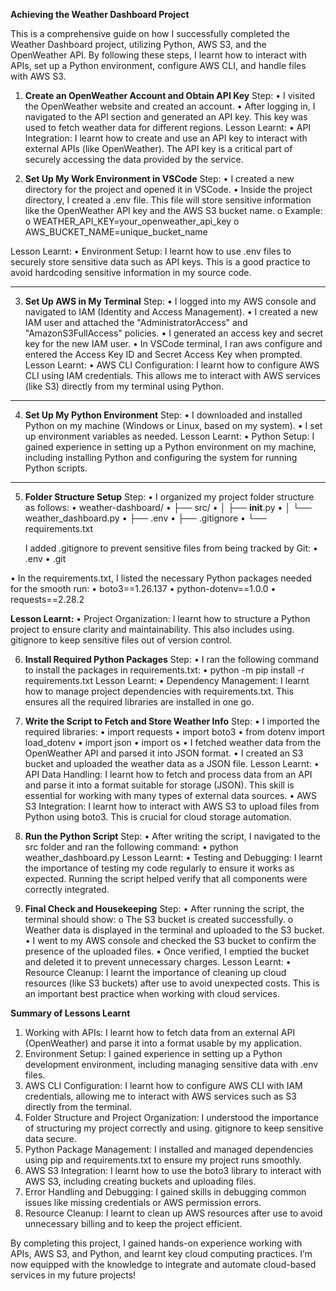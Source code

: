 **Achieving the Weather Dashboard Project**

This is a comprehensive guide on how I successfully completed the Weather Dashboard project, utilizing Python, AWS S3, and the OpenWeather API. By following these steps, I learnt how to interact with APIs, set up a Python environment, configure AWS CLI, and handle files with AWS S3.


1. **Create an OpenWeather Account and Obtain API Key**
Step:
•	I visited the OpenWeather website and created an account.
•	After logging in, I navigated to the API section and generated an API key. This key was used to fetch weather data for different regions.
Lesson Learnt:
•	API Integration: I learnt how to create and use an API key to interact with external APIs (like OpenWeather). The API key is a critical part of securely accessing the data provided by the service.



2. **Set Up My Work Environment in VSCode**
Step:
•	I created a new directory for the project and opened it in VSCode.
•	Inside the project directory, I created a .env file. This file will store sensitive information like the OpenWeather API key and the AWS S3 bucket name. 
o	Example: 
o	WEATHER_API_KEY=your_openweather_api_key
o	AWS_BUCKET_NAME=unique_bucket_name


Lesson Learnt:
•	Environment Setup: I learnt how to use .env files to securely store sensitive data such as API keys. This is a good practice to avoid hardcoding sensitive information in my source code.
________________________________________
3. **Set Up AWS in My Terminal**
Step:
•	I logged into my AWS console and navigated to IAM (Identity and Access Management).
•	I created a new IAM user and attached the "AdministratorAccess" and "AmazonS3FullAccess" policies.
•	I generated an access key and secret key for the new IAM user.
•	In VSCode terminal, I ran aws configure and entered the Access Key ID and Secret Access Key when prompted.
Lesson Learnt:
•	AWS CLI Configuration: I learnt how to configure AWS CLI using IAM credentials. This allows me to interact with AWS services (like S3) directly from my terminal using Python.
________________________________________

4. **Set Up My Python Environment**
Step:
•	I downloaded and installed Python on my machine (Windows or Linux, based on my system).
•	I set up environment variables as needed.
Lesson Learnt:
•	Python Setup: I gained experience in setting up a Python environment on my machine, including installing Python and configuring the system for running Python scripts.

________________________________________
5. **Folder Structure Setup**
Step:
•	I organized my project folder structure as follows:
•	weather-dashboard/
•	├── src/
•	│   ├── __init__.py
•	│   └── weather_dashboard.py
•	├── .env
•	├── .gitignore
•	└── requirements.txt

	I added .gitignore to prevent sensitive files from being tracked by Git:
•	.env
•	.git

•	In the requirements.txt, I listed the necessary Python packages needed for the smooth run:
•	boto3==1.26.137
•	python-dotenv==1.0.0
•	requests==2.28.2



**Lesson Learnt:**
•	Project Organization: I learnt how to structure a Python project to ensure clarity and maintainability. This also includes using. gitignore to keep sensitive files out of version control.



6. **Install Required Python Packages**
Step:
•	I ran the following command to install the packages in requirements.txt: 
•	python -m pip install -r requirements.txt
Lesson Learnt:
•	Dependency Management: I learnt how to manage project dependencies with requirements.txt. This ensures all the required libraries are installed in one go.


7. **Write the Script to Fetch and Store Weather Info**
Step:
•	I imported the required libraries:
•	import requests
•	import boto3
•	from dotenv import load_dotenv
•	import json
•	import os
•	I fetched weather data from the OpenWeather API and parsed it into JSON format.
•	I created an S3 bucket and uploaded the weather data as a JSON file.
Lesson Learnt:
•	API Data Handling: I learnt how to fetch and process data from an API and parse it into a format suitable for storage (JSON). This skill is essential for working with many types of external data sources.
•	AWS S3 Integration: I learnt how to interact with AWS S3 to upload files from Python using boto3. This is crucial for cloud storage automation.





8. **Run the Python Script**
Step:
•	After writing the script, I navigated to the src folder and ran the following command: 
•	python weather_dashboard.py
Lesson Learnt:
•	Testing and Debugging: I learnt the importance of testing my code regularly to ensure it works as expected. Running the script helped verify that all components were correctly integrated.






9. **Final Check and Housekeeping**
Step:
•	After running the script, the terminal should show: 
o	The S3 bucket is created successfully.
o	Weather data is displayed in the terminal and uploaded to the S3 bucket.
•	I went to my AWS console and checked the S3 bucket to confirm the presence of the uploaded files.
•	Once verified, I emptied the bucket and deleted it to prevent unnecessary charges.
Lesson Learnt:
•	Resource Cleanup: I learnt the importance of cleaning up cloud resources (like S3 buckets) after use to avoid unexpected costs. This is an important best practice when working with cloud services.


**Summary of Lessons Learnt**
1.	Working with APIs: I learnt how to fetch data from an external API (OpenWeather) and parse it into a format usable by my application.
2.	Environment Setup: I gained experience in setting up a Python development environment, including managing sensitive data with .env files.
3.	AWS CLI Configuration: I learnt how to configure AWS CLI with IAM credentials, allowing me to interact with AWS services such as S3 directly from the terminal.
4.	Folder Structure and Project Organization: I understood the importance of structuring my project correctly and using. gitignore to keep sensitive data secure.
5.	Python Package Management: I installed and managed dependencies using pip and requirements.txt to ensure my project runs smoothly.
6.	AWS S3 Integration: I learnt how to use the boto3 library to interact with AWS S3, including creating buckets and uploading files.
7.	Error Handling and Debugging: I gained skills in debugging common issues like missing credentials or AWS permission errors.
8.	Resource Cleanup: I learnt to clean up AWS resources after use to avoid unnecessary billing and to keep the project efficient.



By completing this project, I gained hands-on experience working with APIs, AWS S3, and Python, and learnt key cloud computing practices. I’m now equipped with the knowledge to integrate and automate cloud-based services in my future projects!
